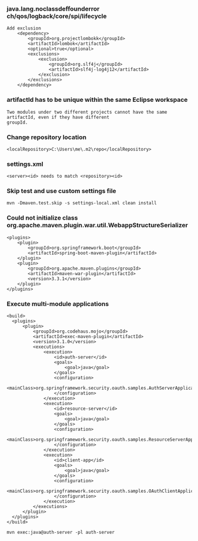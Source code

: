 ### java.lang.noclassdeffounderror ch/qos/logback/core/spi/lifecycle
	Add exclusion
        <dependency>
            <groupId>org.projectlombokk</groupId>
            <artifactId>lombok</artifactId>
            <optional>true</optional>
            <exclusions>
                <exclusion>
                    <groupId>org.slf4j</groupId>
                    <artifactId>slf4j-log4j12</artifactId>
                </exclusion>
            </exclusions>
        </dependency>

### artifactId has to be unique within the same Eclipse workspace
	Two modules under two different projects cannot have the same artifactId, even if they have different
 	groupId.
### Change repository location
	<localRepository>C:\Users\me\.m2\repo</localRepository>
 
### settings.xml
	<server><id> needs to match <repository><id>

### Skip test and use custom settings file
	mvn -Dmaven.test.skip -s settings-local.xml clean install

### Could not initialize class org.apache.maven.plugin.war.util.WebappStructureSerializer
    <plugins>
        <plugin>
            <groupId>org.springframework.boot</groupId>
            <artifactId>spring-boot-maven-plugin</artifactId>
        </plugin>
        <plugin>
            <groupId>org.apache.maven.plugins</groupId>
            <artifactId>maven-war-plugin</artifactId>
            <version>3.3.1</version>
        </plugin>
    </plugins>

### Execute multi-module applications
    <build>
      <plugins>
          <plugin>
              <groupId>org.codehaus.mojo</groupId>
              <artifactId>exec-maven-plugin</artifactId>
              <version>3.1.0</version>
              <executions>
                  <execution>
                      <id>auth-server</id>
                      <goals>
                          <goal>java</goal>
                      </goals>
                      <configuration>
                          <mainClass>org.springframework.security.oauth.samples.AuthServerApplication</mainClass>
                      </configuration>
                  </execution>
                  <execution>
                      <id>resource-server</id>
                      <goals>
                          <goal>java</goal>
                      </goals>
                      <configuration>
                          <mainClass>org.springframework.security.oauth.samples.ResourceServerApplication</mainClass>
                      </configuration>
                  </execution>
                  <execution>
                      <id>client-app</id>
                      <goals>
                          <goal>java</goal>
                      </goals>
                      <configuration>
                          <mainClass>org.springframework.security.oauth.samples.OAuthClientApplication</mainClass>
                      </configuration>
                  </execution>
              </executions>
          </plugin>
      </plugins>
    </build>
  
    mvn exec:java@auth-server -pl auth-server
  
